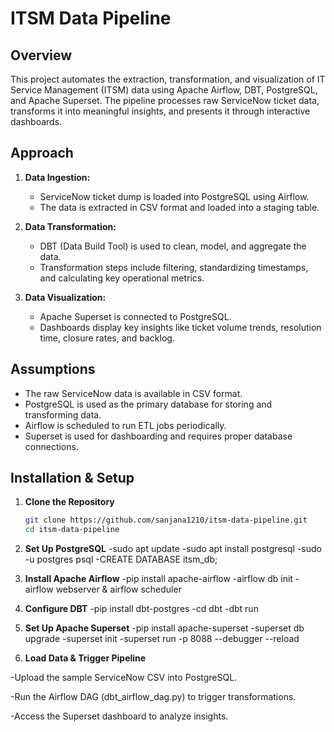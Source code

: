 # ITSM Data Pipeline

## Overview
This project automates the extraction, transformation, and visualization of IT Service Management (ITSM) data using Apache Airflow, DBT, PostgreSQL, and Apache Superset. The pipeline processes raw ServiceNow ticket data, transforms it into meaningful insights, and presents it through interactive dashboards.

## Approach
1. **Data Ingestion:**  
   - ServiceNow ticket dump is loaded into PostgreSQL using Airflow.
   - The data is extracted in CSV format and loaded into a staging table.

2. **Data Transformation:**  
   - DBT (Data Build Tool) is used to clean, model, and aggregate the data.
   - Transformation steps include filtering, standardizing timestamps, and calculating key operational metrics.

3. **Data Visualization:**  
   - Apache Superset is connected to PostgreSQL.
   - Dashboards display key insights like ticket volume trends, resolution time, closure rates, and backlog.

## Assumptions
- The raw ServiceNow data is available in CSV format.
- PostgreSQL is used as the primary database for storing and transforming data.
- Airflow is scheduled to run ETL jobs periodically.
- Superset is used for dashboarding and requires proper database connections.


## Installation & Setup
1. **Clone the Repository**
   ```bash
   git clone https://github.com/sanjana1210/itsm-data-pipeline.git
   cd itsm-data-pipeline

2. **Set Up PostgreSQL**
   -sudo apt update
   -sudo apt install postgresql
   -sudo -u postgres psql
   -CREATE DATABASE itsm_db;

3. **Install Apache Airflow**
   -pip install apache-airflow
   -airflow db init
   -airflow webserver & airflow scheduler

4. **Configure DBT**
   -pip install dbt-postgres
   -cd dbt
   -dbt run

5. **Set Up Apache Superset**
   -pip install apache-superset
   -superset db upgrade
   -superset init
   -superset run -p 8088 --debugger --reload

6. **Load Data & Trigger Pipeline**

-Upload the sample ServiceNow CSV into PostgreSQL.

-Run the Airflow DAG (dbt_airflow_dag.py) to trigger transformations.

-Access the Superset dashboard to analyze insights.





